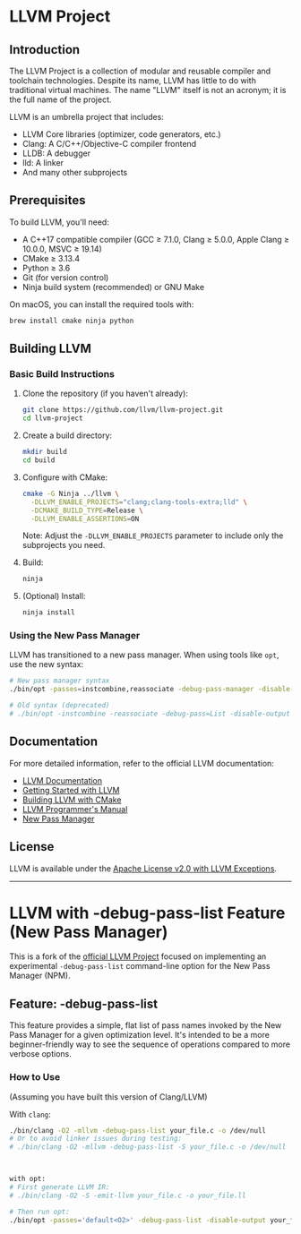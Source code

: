 # LLVM Project

## Introduction

The LLVM Project is a collection of modular and reusable compiler and toolchain technologies. Despite its name, LLVM has little to do with traditional virtual machines. The name "LLVM" itself is not an acronym; it is the full name of the project.

LLVM is an umbrella project that includes:
- LLVM Core libraries (optimizer, code generators, etc.)
- Clang: A C/C++/Objective-C compiler frontend
- LLDB: A debugger
- lld: A linker
- And many other subprojects

## Prerequisites

To build LLVM, you'll need:

- A C++17 compatible compiler (GCC ≥ 7.1.0, Clang ≥ 5.0.0, Apple Clang ≥ 10.0.0, MSVC ≥ 19.14)
- CMake ≥ 3.13.4
- Python ≥ 3.6
- Git (for version control)
- Ninja build system (recommended) or GNU Make

On macOS, you can install the required tools with:
```bash
brew install cmake ninja python
```

## Building LLVM

### Basic Build Instructions

1. Clone the repository (if you haven't already):
   ```bash
   git clone https://github.com/llvm/llvm-project.git
   cd llvm-project
   ```

2. Create a build directory:
   ```bash
   mkdir build
   cd build
   ```

3. Configure with CMake:
   ```bash
   cmake -G Ninja ../llvm \
     -DLLVM_ENABLE_PROJECTS="clang;clang-tools-extra;lld" \
     -DCMAKE_BUILD_TYPE=Release \
     -DLLVM_ENABLE_ASSERTIONS=ON
   ```
   
   Note: Adjust the `-DLLVM_ENABLE_PROJECTS` parameter to include only the subprojects you need.

4. Build:
   ```bash
   ninja
   ```

5. (Optional) Install:
   ```bash
   ninja install
   ```

### Using the New Pass Manager

LLVM has transitioned to a new pass manager. When using tools like `opt`, use the new syntax:

```bash
# New pass manager syntax
./bin/opt -passes=instcombine,reassociate -debug-pass-manager -disable-output test.ll

# Old syntax (deprecated)
# ./bin/opt -instcombine -reassociate -debug-pass=List -disable-output test.ll
```

## Documentation

For more detailed information, refer to the official LLVM documentation:

- [LLVM Documentation](https://llvm.org/docs/)
- [Getting Started with LLVM](https://llvm.org/docs/GettingStarted.html)
- [Building LLVM with CMake](https://llvm.org/docs/CMake.html)
- [LLVM Programmer's Manual](https://llvm.org/docs/ProgrammersManual.html)
- [New Pass Manager](https://llvm.org/docs/NewPassManager.html)

## License

LLVM is available under the [Apache License v2.0 with LLVM Exceptions](https://llvm.org/LICENSE.txt).

-----------------------------------------------------------------------------------------------------------

# LLVM with -debug-pass-list Feature (New Pass Manager)

This is a fork of the [official LLVM Project](https://github.com/llvm/llvm-project) focused on implementing an experimental `-debug-pass-list` command-line option for the New Pass Manager (NPM).

## Feature: -debug-pass-list

This feature provides a simple, flat list of pass names invoked by the New Pass Manager for a given optimization level. It's intended to be a more beginner-friendly way to see the sequence of operations compared to more verbose options.

### How to Use
(Assuming you have built this version of Clang/LLVM)

With `clang`:
```bash
./bin/clang -O2 -mllvm -debug-pass-list your_file.c -o /dev/null
# Or to avoid linker issues during testing:
# ./bin/clang -O2 -mllvm -debug-pass-list -S your_file.c -o /dev/null



with opt:
# First generate LLVM IR:
# ./bin/clang -O2 -S -emit-llvm your_file.c -o your_file.ll

# Then run opt:
./bin/opt -passes='default<O2>' -debug-pass-list -disable-output your_file.ll
